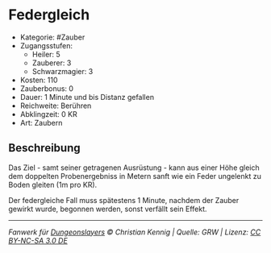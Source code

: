 # Federgleich

- Kategorie: #Zauber
- Zugangsstufen:
  - Heiler: 5
  - Zauberer: 3
  - Schwarzmagier: 3
- Kosten: 110
- Zauberbonus: 0
- Dauer: 1 Minute und bis Distanz gefallen
- Reichweite: Berühren
- Abklingzeit: 0 KR
- Art: Zaubern

## Beschreibung

Das Ziel - samt seiner getragenen Ausrüstung - kann aus einer Höhe gleich dem doppelten Probenergebniss in Metern sanft wie ein Feder ungelenkt zu Boden gleiten (1m pro KR).

Der federgleiche Fall muss spätestens 1 Minute, nachdem der Zauber gewirkt wurde, begonnen werden, sonst verfällt sein Effekt.

---

_Fanwerk für [Dungeonslayers](https://www.dungeonslayers.net/) © Christian Kennig | Quelle: GRW | Lizenz: [CC BY-NC-SA 3.0 DE](https://creativecommons.org/licenses/by-nc-sa/3.0/de/)_
